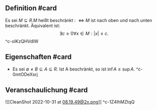 ## Definition #card 
Es sei $M \subseteq R . M$ heißt beschränkt : $\Longleftrightarrow M$ ist nach oben und nach unten beschränkt. Äquivalent ist:
$$
\exists c \geq 0 \forall x \in M:|x| \leq c .
$$
^c-olKzQHVdlW

## Eigenschaften #card 
- Es sei $\emptyset \neq B \subseteq A \subseteq R$. Ist A beschränkt, so ist $\inf A \leq \sup A$.
^c-0mtODeXsrj

## Veranschaulichung #card 
![[CleanShot 2022-10-31 at 08.19.49@2x.png]]
^c-1Z4IhMZtqQ